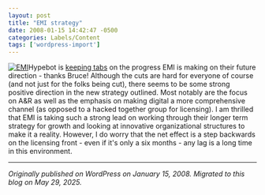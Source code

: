 ```yaml
---
layout: post
title: "EMI strategy"
date: 2008-01-15 14:42:47 -0500
categories: Labels/Content
tags: ['wordpress-import']
---
```


[![EMI](http://meansofproduction.wordpress.com/wp-content/uploads/2007/01/emilogo.thumbnail.gif)](http://www.emi.com)Hypebot is [keeping tabs](http://hypebot.typepad.com/hypebot/2008/01/job-cuts-confir.html) on the progress EMI is making on their future direction - thanks Bruce! Although the cuts are hard for everyone of course (and not just for the folks being cut), there seems to be some strong positive direction in the new strategy outlined. Most notably are the focus on A&R as well as the emphasis on making digital a more comprehensive channel (as opposed to a hacked together group for licensing). I am thrilled that EMI is taking such a strong lead on working through their longer term strategy for growth and looking at innovative organizational structures to make it a reality. However, I do worry that the net effect is a step backwards on the licensing front - even if it's only a six months - any lag is a long time in this environment.

---

*Originally published on WordPress on January 15, 2008. Migrated to this blog on May 29, 2025.*
